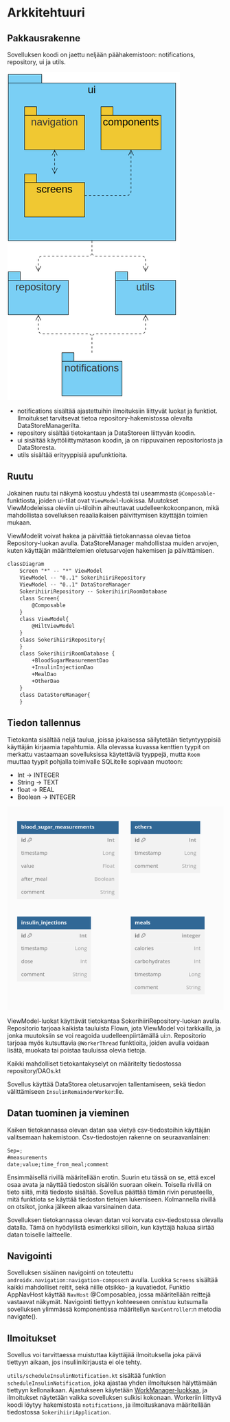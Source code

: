 # Arkkitehtuuri

## Pakkausrakenne

Sovelluksen koodi on jaettu neljään päähakemistoon: notifications, repository, ui ja utils.

![](package.png?raw=true)

- notifications sisältää ajastettuihin ilmoituksiin liittyvät luokat ja funktiot. Ilmoitukset tarvitsevat tietoa repository-hakemistossa olevalta DataStoreManagerilta.
- repository sisältää tietokantaan ja DataStoreen liittyvän koodin.
- ui sisältää käyttöliittymätason koodin, ja on riippuvainen repositoriosta ja DataStoresta.
- utils sisältää erityyppisiä apufunktioita.

## Ruutu

Jokainen ruutu tai näkymä koostuu yhdestä tai useammasta `@Composable`-funktiosta, joiden ui-tilat ovat `ViewModel`-luokissa. Muutokset ViewModeleissa oleviin ui-tiloihin aiheuttavat uudelleenkokoonpanon, mikä mahdollistaa sovelluksen reaaliaikaisen päivittymisen käyttäjän toimien mukaan.

ViewModelit voivat hakea ja päivittää tietokannassa olevaa tietoa Repository-luokan avulla. DataStoreManager mahdollistaa muiden arvojen, kuten käyttäjän määrittelemien oletusarvojen hakemisen ja päivittämisen. 

```mermaid
classDiagram
    Screen "*" -- "*" ViewModel
    ViewModel -- "0..1" SokerihiiriRepository
    ViewModel -- "0..1" DataStoreManager
    SokerihiiriRepository -- SokerihiiriRoomDatabase
    class Screen{
        @Composable
    }
    class ViewModel{
        @HiltViewModel
    }
    class SokerihiiriRepository{
    }
    class SokerihiiriRoomDatabase {
        +BloodSugarMeasurementDao
        +InsulinInjectionDao
        +MealDao
        +OtherDao
    }
    class DataStoreManager{
    }
```

## Tiedon tallennus

Tietokanta sisältää neljä taulua, joissa jokaisessa säilytetään tietyntyyppisiä käyttäjän kirjaamia tapahtumia. Alla olevassa kuvassa kenttien tyypit on merkattu vastaamaan sovelluksissa käytettäviä tyyppejä, mutta `Room` muuttaa tyypit pohjalla toimivalle SQLitelle sopivaan muotoon:

- Int -> INTEGER
- String -> TEXT
- float -> REAL
- Boolean -> INTEGER

![](schema.png?raw=true)

ViewModel-luokat käyttävät tietokantaa SokerihiiriRepository-luokan avulla. Repositorio tarjoaa kaikista tauluista Flown, jota ViewModel voi tarkkailla, ja jonka muutoksiin se voi reagoida uudelleenpiirtämällä ui:n. Repositorio tarjoaa myös kutsuttavia `@WorkerThread` funktioita, joiden avulla voidaan lisätä, muokata tai poistaa tauluissa olevia tietoja.

Kaikki mahdolliset tietokantakyselyt on määritelty tiedostossa repository/DAOs.kt

Sovellus käyttää DataStorea oletusarvojen tallentamiseen, sekä tiedon välittämiseen `InsulinRemainderWorker`:lle.

## Datan tuominen ja vieminen

Kaiken tietokannassa olevan datan saa vietyä csv-tiedostoihin käyttäjän valitsemaan hakemistoon. Csv-tiedostojen rakenne on seuraavanlainen:

```csv
Sep=;
#measurements
date;value;time_from_meal;comment
```

Ensimmäisellä rivillä määritellään erotin. Suurin etu tässä on se, että excel osaa avata ja näyttää tiedoston sisällön suoraan oikein. Toisella rivillä on tieto siitä, mitä tiedosto sisältää. Sovellus päättää tämän rivin perusteella, mitä funktiota se käyttää tiedoston tietojen lukemiseen. Kolmannella rivillä on otsikot, jonka jälkeen alkaa varsinainen data.

Sovelluksen tietokannassa olevan datan voi korvata csv-tiedostossa olevalla datalla. Tämä on hyödyllistä esimerkiksi silloin, kun käyttäjä haluaa siirtää datan toiselle laitteelle.

## Navigointi

Sovelluksen sisäinen navigointi on toteutettu `androidx.navigation:navigation-compose`:n avulla. Luokka `Screens` sisältää kaikki mahdolliset reitit, sekä niille otsikko- ja kuvatiedot. Funktio AppNavHost käyttää `NavHost` @Composablea, jossa määritellään reittejä vastaavat näkymät. Navigointi tiettyyn kohteeseen onnistuu kutsumalla sovelluksen ylimmässä komponentissa määritellyn `NavController`:n metodia navigate(<REITTI>).

## Ilmoitukset

Sovellus voi tarvittaessa muistuttaa käyttäjää ilmoituksella joka päivä tiettyyn aikaan, jos insuliinikirjausta ei ole tehty.

`utils/scheduleInsulinNotification.kt` sisältää funktion `scheduleInsulinNotification`, joka ajastaa yhden ilmoituksen hälyttämään tiettyyn kellonaikaan. Ajastukseen käytetään [WorkManager-luokkaa](https://developer.android.com/topic/libraries/architecture/workmanager), ja ilmoitukset näytetään vaikka sovelluksen sulkisi kokonaan. Workeriin liittyvä koodi löytyy hakemistosta `notifications`, ja ilmoituskanava määritellään tiedostossa `SokerihiiriApplication`.
